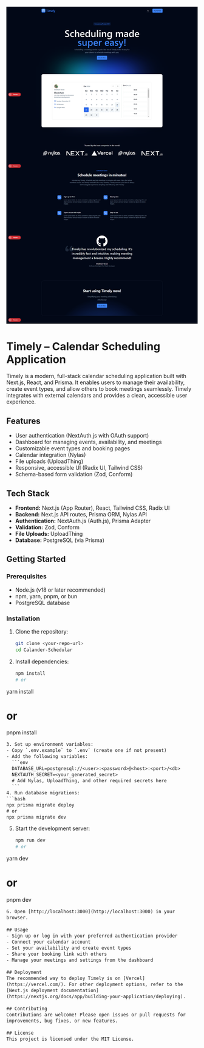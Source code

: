 ![Timly Banner](./public/timly.png)

# Timely – Calendar Scheduling Application

Timely is a modern, full-stack calendar scheduling application built with Next.js, React, and Prisma. It enables users to manage their availability, create event types, and allow others to book meetings seamlessly. Timely integrates with external calendars and provides a clean, accessible user experience.

## Features
- User authentication (NextAuth.js with OAuth support)
- Dashboard for managing events, availability, and meetings
- Customizable event types and booking pages
- Calendar integration (Nylas)
- File uploads (UploadThing)
- Responsive, accessible UI (Radix UI, Tailwind CSS)
- Schema-based form validation (Zod, Conform)

## Tech Stack
- **Frontend:** Next.js (App Router), React, Tailwind CSS, Radix UI
- **Backend:** Next.js API routes, Prisma ORM, Nylas API
- **Authentication:** NextAuth.js (Auth.js), Prisma Adapter
- **Validation:** Zod, Conform
- **File Uploads:** UploadThing
- **Database:** PostgreSQL (via Prisma)

## Getting Started

### Prerequisites
- Node.js (v18 or later recommended)
- npm, yarn, pnpm, or bun
- PostgreSQL database

### Installation
1. Clone the repository:
   ```bash
   git clone <your-repo-url>
   cd Calander-Schedular
   ```
2. Install dependencies:
   ```bash
   npm install
   # or
yarn install
   # or
pnpm install
   ```
3. Set up environment variables:
   - Copy `.env.example` to `.env` (create one if not present)
   - Add the following variables:
     ```env
     DATABASE_URL=postgresql://<user>:<password>@<host>:<port>/<db>
     NEXTAUTH_SECRET=<your_generated_secret>
     # Add Nylas, UploadThing, and other required secrets here
     ```
4. Run database migrations:
   ```bash
   npx prisma migrate deploy
   # or
   npx prisma migrate dev
   ```
5. Start the development server:
   ```bash
   npm run dev
   # or
yarn dev
   # or
pnpm dev
   ```
6. Open [http://localhost:3000](http://localhost:3000) in your browser.

## Usage
- Sign up or log in with your preferred authentication provider
- Connect your calendar account
- Set your availability and create event types
- Share your booking link with others
- Manage your meetings and settings from the dashboard

## Deployment
The recommended way to deploy Timely is on [Vercel](https://vercel.com/). For other deployment options, refer to the [Next.js deployment documentation](https://nextjs.org/docs/app/building-your-application/deploying).

## Contributing
Contributions are welcome! Please open issues or pull requests for improvements, bug fixes, or new features.

## License
This project is licensed under the MIT License.

